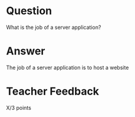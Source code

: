 # Question

What is the job of a server application?

# Answer
The job of a server application is to host a website
# Teacher Feedback

X/3 points